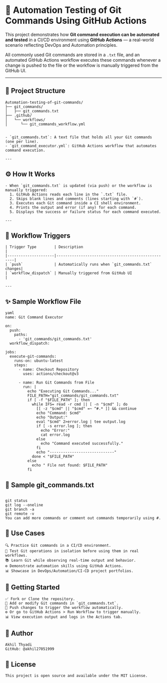 # 🚀 Automation Testing of Git Commands Using GitHub Actions

This project demonstrates how **Git command execution can be automated and tested** in a CI/CD environment using **GitHub Actions** — a real-world scenario reflecting DevOps and Automation principles.

All commonly used Git commands are stored in a `.txt` file, and an automated GitHub Actions workflow executes these commands whenever a change is pushed to the file or the workflow is manually triggered from the GitHub UI.

---

## 📆 Project Structure
```
Automation-testing-of-git-commands/ 
├── git_commands/ 
│   ├── git_commands.txt 
├── .github/ 
│   └── workflows/ 
│      └── git_commands_workflow.yml


- `git_commands.txt`: A text file that holds all your Git commands (one per line).
- `git_command_executor.yml`: GitHub Actions workflow that automates command execution.

---
```
## ⚙️ How It Works
```
- When `git_commands.txt` is updated (via push) or the workflow is manually triggered:
  1. GitHub Actions reads each line in the `.txt` file.
  2. Skips blank lines and comments (lines starting with `#`).
  3. Executes each Git command inside a CI shell environment.
  4. Prints the output and error (if any) for each command.
  5. Displays the success or failure status for each command executed.

---
```
## 🚦 Workflow Triggers
```
| Trigger Type        | Description                                       |
|---------------------|---------------------------------------------------|
| `push`              | Automatically runs when `git_commands.txt` changes|
| `workflow_dispatch` | Manually triggered from GitHub UI                 |

---
```
## ✨ Sample Workflow File
```
yaml
name: Git Command Executor

on:
  push:
    paths:
      - 'git_commands/git_commands.txt'
  workflow_dispatch:

jobs:
  execute-git-commands:
    runs-on: ubuntu-latest
    steps:
      - name: Checkout Repository
        uses: actions/checkout@v3

      - name: Run Git Commands from File
        run: |
          echo "Executing Git Commands..."
          FILE_PATH="git_commands/git_commands.txt"
          if [ -f "$FILE_PATH" ]; then
            while IFS= read -r cmd || [ -n "$cmd" ]; do
              [[ -z "$cmd" || "$cmd" =~ ^#.* ]] && continue
              echo "Command: $cmd"
              echo "Output:"
              eval "$cmd" 2>error.log | tee output.log
              if [ -s error.log ]; then
                echo "Error:"
                cat error.log
              else
                echo "Command executed successfully."
              fi
              echo "-----------------------------"
            done < "$FILE_PATH"
          else
            echo " File not found: $FILE_PATH"
          fi

```
## 📜 Sample git_commands.txt
```

git status
git log --oneline
git branch -a
git remote -v
You can add more commands or comment out commands temporarily using #.

```
## 📌 Use Cases

```
🔍 Practice Git commands in a CI/CD environment.
🧪 Test Git operations in isolation before using them in real workflows.
📚 Learn Git while observing real-time output and behavior.
⚙️ Demonstrate automation skills using GitHub Actions.
📊 Showcase in DevOps/Automation/CI-CD project portfolios.
```
## 🏁 Getting Started

```
✅ Fork or Clone the repository.
📝 Add or modify Git commands in `git_commands.txt`.
🔀 Push changes to trigger the workflow automatically.
⚙️ Or go to GitHub Actions > Run Workflow to trigger manually.
📊 View execution output and logs in the Actions tab.

```
## 🙌 Author
```
Akhil Thyadi
GitHub: @akhil27051999

```
## 📜 License
```
This project is open source and available under the MIT License.








